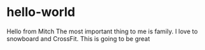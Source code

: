 # hello-world
Hello from Mitch
The most important thing to me is family.  I love to snowboard and CrossFit. 
This is going to be great
